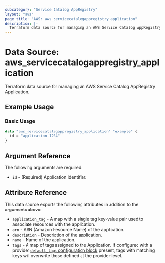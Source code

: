 ```yaml
---
subcategory: "Service Catalog AppRegistry"
layout: "aws"
page_title: "AWS: aws_servicecatalogappregistry_application"
description: |-
  Terraform data source for managing an AWS Service Catalog AppRegistry Application.
---
```


# Data Source: aws_servicecatalogappregistry_application

Terraform data source for managing an AWS Service Catalog AppRegistry Application.

## Example Usage

### Basic Usage

```terraform
data "aws_servicecatalogappregistry_application" "example" {
  id = "application-1234"
}
```

## Argument Reference

The following arguments are required:

* `id` - (Required) Application identifier.

## Attribute Reference

This data source exports the following attributes in addition to the arguments above:

* `application_tag` - A map with a single tag key-value pair used to associate resources with the application.
* `arn` - ARN (Amazon Resource Name) of the application.
* `description` - Description of the application.
* `name` - Name of the application.
* `tags` - A map of tags assigned to the Application. If configured with a provider [`default_tags` configuration block](https://registry.terraform.io/providers/hashicorp/aws/latest/docs#default_tags-configuration-block) present, tags with matching keys will overwrite those defined at the provider-level.
